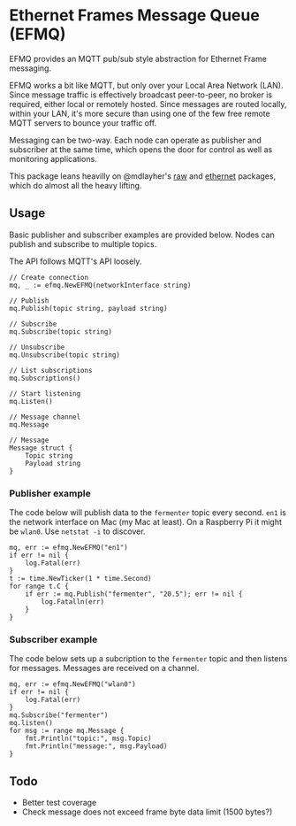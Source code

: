 # Ethernet Frames Message Queue (EFMQ)

EFMQ provides an MQTT pub/sub style abstraction for Ethernet Frame messaging.  

EFMQ works a bit like MQTT, but only over your Local Area Network (LAN). Since message traffic is effectively broadcast peer-to-peer, no broker is required, either local or remotely hosted. Since messages are routed locally, within your LAN, it's more secure than using one of the few free remote MQTT servers to bounce your traffic off.

Messaging can be two-way. Each node can operate as publisher and subscriber at the same time, which opens the door for control as well as monitoring applications.

This package leans heavilly on @mdlayher's [raw](https://github.com/mdlayher/raw) and [ethernet](https://github.com/mdlayher/ethernet) packages, which do almost all the heavy lifting.

## Usage
Basic publisher and subscriber examples are provided below. Nodes can publish and subscribe to multiple topics.

The API follows MQTT's API loosely.

```
// Create connection
mq, _ := efmq.NewEFMQ(networkInterface string)

// Publish
mq.Publish(topic string, payload string)

// Subscribe
mq.Subscribe(topic string)

// Unsubscribe
mq.Unsubscribe(topic string)

// List subscriptions
mq.Subscriptions()

// Start listening
mq.Listen()

// Message channel
mq.Message

// Message 
Message struct {
	Topic string
	Payload string
}
```

### Publisher example
The code below will publish data to the `fermenter` topic every second. `en1` is the network interface on Mac (my Mac at least). On a Raspberry Pi it might be `wlan0`. Use `netstat -i` to discover.

```
mq, err := efmq.NewEFMQ("en1") 
if err != nil {
	log.Fatal(err)
}
t := time.NewTicker(1 * time.Second)
for range t.C {
	if err := mq.Publish("fermenter", "20.5"); err != nil {
		log.Fatalln(err)
	}
}
```

### Subscriber example
The code below sets up a subcription to the `fermenter` topic and then listens for messages. Messages are received on a channel.

```
mq, err := efmq.NewEFMQ("wlan0")
if err != nil {
	log.Fatal(err)
}
mq.Subscribe("fermenter")
mq.listen()
for msg := range mq.Message {
	fmt.Println("topic:", msg.Topic)
	fmt.Println("message:", msg.Payload)
}
```

## Todo
- Better test coverage
- Check message does not exceed frame byte data limit (1500 bytes?)